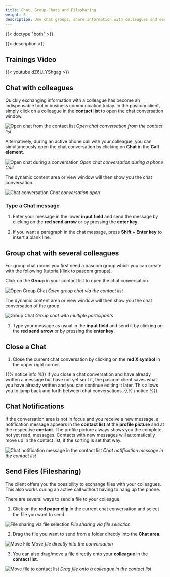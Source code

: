 ```yaml
---
title: Chat, Group-Chats and Filesharing
weight: 8
description: Use chat groups, share information with colleagues and send files.
---
```


{{< doctype "both" >}}
 
{{< description >}}

## Trainings Video

{{< youtube dZ6U_YShgag >}} 

## Chat with colleagues

Quickly exchanging information with a colleague has become an indispensable tool in business communication today. In the pascom client, simply click on a colleague in the **contact list** to open the chat conversation window.

![Open chat from the contact list](chat_open_contactlist.jpg)
*Open chat conversation from the contact list*
</br>

Alternatively, during an active phone call with your colleague, you can simultaneously open the chat conversation by clicking on **Chat** in the **Call element**.

![Open chat during a conversation](chat_open_duringcall.en.jpg)
*Open chat conversation during a phone Call*
</br>

The dynamic content area or view window will then show you the chat conversation.

![Chat conversation](chat_single.en.jpg)
*Chat conversation open*
</br>

### Type a Chat message

1. Enter your message in the lower **input field** and send the message by clicking on the **red send arrow** or by pressing the **enter key**.

2. If you want a paragraph in the chat message, press **Shift + Enter key** to insert a blank line.

## Group chat with several colleagues

For group chat rooms you first need a pascom group which you can create with the following [tutorial](link to pascom groups).

Click on the **Group** in your contact list to open the chat conversation.

![Open Group Chat](groupchat_open_contactlist.en.jpg)
*Open group chat via the contact list*
</br>

The dynamic content area or view window will then show you the chat conversation of the group.

![Group Chat](chat_group.en.jpg)
*Group chat with multiple participants*
</br>

1. Type your message as usual in the **input field** and send it by clicking on the **red send arrow** or by pressing the **enter key**.

## Close a Chat

1. Close the current chat conversation by clicking on the **red X symbol** in the upper right corner. 

{{% notice info %}}
If you close a chat conversation and have already written a message but have not yet sent it, the pascom client saves what you have already written and you can continue editing it later. This allows you to jump back and forth between chat conversations.
{{% /notice %}}

## Chat Notifications

If the conversation area is not in focus and you receive a new message, a notification message appears in the **contact list** at the **profile picture** and at the respective **contact**. The profile picture always shows you the complete, not yet read, messages. Contacts with new messages will automatically move up in the contact list, if the sorting is set that way.

![Chat notification message in the contact list](chat_notification.jpg)
*Chat notification message in the contact list*
</br>

## Send Files (Filesharing)

The client offers you the possibility to exchange files with your colleagues. This also works during an active call without having to hang up the phone. 

There are several ways to send a file to your colleague.  

1. Click on the **red paper clip** in the current chat conversation and select the file you want to send.

![File sharing via file selection](filesharing1.en.jpg)
*File sharing via file selection*
</br>

2. Drag the file you want to send from a folder directly into the **Chat area**.

![Move File](filesharing2.en.jpg)
*Move file directly into the conversation*
</br>

3. You can also drag/move a file directly onto your **colleague** in the **contact list**. 

![Move file to contact list](filesharing3.jpg)
*Drag file onto a colleague in the contact list*
</br>

